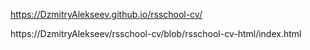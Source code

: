 https://DzmitryAlekseev.github.io/rsschool-cv/

https://DzmitryAlekseev/rsschool-cv/blob/rsschool-cv-html/index.html